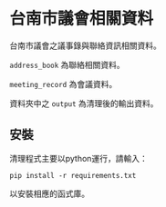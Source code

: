 # 台南市議會相關資料

台南市議會之議事錄與聯絡資訊相關資料。

`address_book` 為聯絡相關資料。

`meeting_record` 為會議資料。

資料夾中之 `output` 為清理後的輸出資料。

## 安裝

清理程式主要以python運行，請輸入：

```
pip install -r requirements.txt
```

以安裝相應的函式庫。

